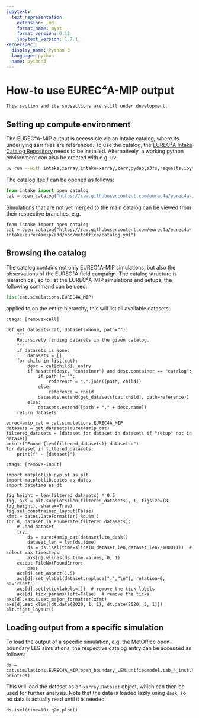 ```yaml
---
jupytext:
  text_representation:
    extension: .md
    format_name: myst
    format_version: 0.12
    jupytext_version: 1.7.1
kernelspec:
  display_name: Python 3
  language: python
  name: python3
---
```


# How-to use EUREC⁴A-MIP output

```{note}
This section and its subsections are still under development.
```

## Setting up compute environment

The EUREC⁴A-MIP output is accessible via an Intake catalog, where its underlying zarr files are referenced. To use the catalog, the [EUREC⁴A Intake Catalog Repository](https://github.com/eurec4a/eurec4a-intake#usage) needs to be installed. Alternatively, a working python environment can also be created with e.g. uv:

```bash
uv run --with intake,xarray,intake-xarray,zarr,pydap,s3fs,requests,ipython,jinja2 ipython 
```

The catalog itself can be opened as follows:

```python
from intake import open_catalog
cat = open_catalog("https://raw.githubusercontent.com/eurec4a/eurec4a-intake/eurec4amip/main/catalog.yml")
```

Simulations that are not yet merged to the main catalog can be viewed from their respective branches, e.g.
```{code-cell} ipython3
from intake import open_catalog
cat = open_catalog("https://raw.githubusercontent.com/eurec4a/eurec4a-intake/eurec4amip/add/obc/metoffice/catalog.yml")
```
## Browsing the catalog
The catalog contains not only EUREC⁴A-MIP simulations, but also the observations of the EUREC⁴A field campaign. The catalog structure is hierarchical, so to list the EUREC⁴A-MIP simulations and setups, the following command can be used:

```python
list(cat.simulations.EUREC4A_MIP)
```

applied to on the entire hierarchy, this will list all available datasets:


```{code-cell} ipython3
:tags: [remove-cell]

def get_datasets(cat, datasets=None, path=""):
    """
    Recursively finding datasets in the given catalog.
    """
    if datasets is None:
        datasets = []
    for child in list(cat):
        desc = cat[child]._entry
        if hasattr(desc, "container") and desc.container == "catalog":
            if path != "":
                reference = ".".join([path, child])
            else:
                reference = child
            datasets.extend(get_datasets(cat[child], path=reference))
        else:
            datasets.extend([path + "." + desc.name])
    return datasets

eurec4amip_cat = cat.simulations.EUREC4A_MIP
datasets = get_datasets(eurec4amip_cat)
filtered_datasets = [dataset for dataset in datasets if "setup" not in dataset]
print(f"Found {len(filtered_datasets)} datasets:")
for dataset in filtered_datasets:
    print(f" - {dataset}")
```

```{code-cell} ipython3
:tags: [remove-input]

import matplotlib.pyplot as plt
import matplotlib.dates as dates
import datetime as dt

fig_height = len(filtered_datasets) * 0.5
fig, axs = plt.subplots(len(filtered_datasets), 1, figsize=(8, fig_height), sharex=True)
fig.set_constrained_layout(False)
xfmt = dates.DateFormatter('%d.%m')
for d, dataset in enumerate(filtered_datasets):
    # Load dataset
    try:
        ds = eurec4amip_cat[dataset].to_dask()
        dataset_len = len(ds.time)
        ds = ds.isel(time=slice(0,dataset_len,dataset_len//1000+1))  # select max timesteps
        axs[d].vlines(ds.time.values, 0, 1)
    except FileNotFoundError:
        pass
    axs[d].set_aspect(1.5)
    axs[d].set_ylabel(dataset.replace(".","\n"), rotation=0, ha='right')
    axs[d].set(yticklabels=[])  # remove the tick labels
    axs[d].tick_params(left=False)  # remove the ticks
axs[d].xaxis.set_major_formatter(xfmt)
axs[d].set_xlim([dt.date(2020, 1, 1), dt.date(2020, 3, 1)])
plt.tight_layout()
```

## Loading output from a specific simulation

To load the output of a specific simulation, e.g. the MetOffice open-boundary LES simulations, the respective catalog entry can be accessed as follows:

```{code-cell} ipython3
ds = cat.simulations.EUREC4A_MIP.open_boundary_LEM.unifiedmodel.tab_4_inst.to_dask()
print(ds)
```

This will load the dataset as an `xarray.Dataset` object, which can then be used for further analysis. Note that the data is loaded lazily using `dask`, so no data is actually read until it is needed.

```{code-cell} ipython3
ds.isel(time=10).q2m.plot()
```